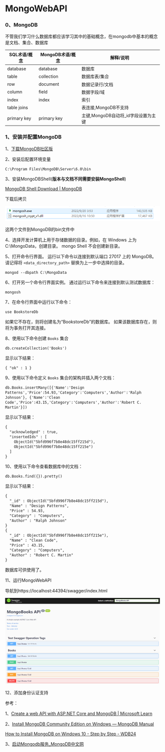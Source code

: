 # MongoWebAPI
### 0、MongoDB

不管我们学习什么数据库都应该学习其中的基础概念，在mongodb中基本的概念是文档、集合、数据库

| **SQL术语/概念** | **MongoDB术语/概念** | **解释/说明**                       |
| ---------------- | -------------------- | ----------------------------------- |
| database         | database             | 数据库                              |
| table            | collection           | 数据库表/集合                       |
| row              | document             | 数据记录行/文档                     |
| column           | field                | 数据字段/域                         |
| index            | index                | 索引                                |
| table joins      |                      | 表连接,MongoDB不支持                |
| primary key      | primary key          | 主键,MongoDB自动将_id字段设置为主键 |



### 1、安装并配置MongoDB

1、[下载MongoDB社区版](https://www.mongodb.com/try/download/community?tck=docs_server)

2、安装后配置环境变量

```
C:\Program Files\MongoDB\Server\6.0\bin
```

3、安装MongoDBShell(**版本与文档不同需要安装MongoShell**)

[MongoDB Shell Download | MongoDB](https://www.mongodb.com/try/download/shell)

下载后拷贝

![mongoshell](MarkDownImg\mongoshell.png)

这两个文件到MongoDB的bin文件中



4、选择开发计算机上用于存储数据的目录。例如，在 Windows 上为 C:\MongoData，创建目录。 mongo Shell 不会创建新目录。

5、打开命令行界面。 运行以下命令以连接到默认端口 27017 上的 MongoDB。 请记得将 `<data_directory_path>` 替换为上一步中选择的目录。

```shell
mongod --dbpath C:\MongoData
```

6、打开另一个命令行界面实例。 通过运行以下命令来连接到默认测试数据库：

```
mongosh
```

7、在命令行界面中运行以下命令：

```
use BookstoreDb
```

如果它不存在，则将创建名为“BookstoreDb”的数据库。 如果该数据库存在，则将为事务打开其连接。

8、使用以下命令创建 `Books` 集合

```
db.createCollection('Books')
```

显示以下结果：

```
{ "ok" : 1 }
```

9、使用以下命令定义 `Books` 集合的架构并插入两个文档：

```
db.Books.insertMany([{'Name':'Design Patterns','Price':54.93,'Category':'Computers','Author':'Ralph Johnson'}, {'Name':'Clean Code','Price':43.15,'Category':'Computers','Author':'Robert C. Martin'}])
```

显示以下结果：

```
{
  "acknowledged" : true,
  "insertedIds" : [
    ObjectId("5bfd996f7b8e48dc15ff215d"),
    ObjectId("5bfd996f7b8e48dc15ff215e")
  ]
}
```

10、使用以下命令查看数据库中的文档：

```
db.Books.find({}).pretty()
```

显示以下结果：

```
{
  "_id" : ObjectId("5bfd996f7b8e48dc15ff215d"),
  "Name" : "Design Patterns",
  "Price" : 54.93,
  "Category" : "Computers",
  "Author" : "Ralph Johnson"
}
{
  "_id" : ObjectId("5bfd996f7b8e48dc15ff215e"),
  "Name" : "Clean Code",
  "Price" : 43.15,
  "Category" : "Computers",
  "Author" : "Robert C. Martin"
}
```

数据库可供使用了。

11、运行MongoWebAPI

导航到https://localhost:44394/swagger/index.html

![swaggerAPI](MarkDownImg\swaggerAPI.png)



12、添加身份认证支持







参考：

1、[Create a web API with ASP.NET Core and MongoDB | Microsoft Learn](https://learn.microsoft.com/en-us/aspnet/core/tutorials/first-mongo-app?view=aspnetcore-5.0&tabs=visual-studio)



2、[Install MongoDB Community Edition on Windows — MongoDB Manual](https://www.mongodb.com/docs/manual/tutorial/install-mongodb-on-windows/)

[How to Install MongoDB on Windows 10 - Step by Step - WDB24](https://www.wdb24.com/how-to-install-mongodb-windows-10/)

3、[启动Mongodb服务_MongoDB中文网](https://www.mongodb.org.cn/tutorial/59.html)
